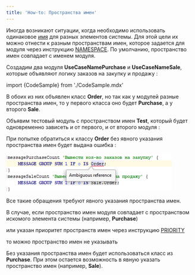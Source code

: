 ```yaml
---
title: 'How-to: Пространства имен'
---
```


Иногда возникают ситуации, когда необходимо использовать одинаковое [имя](Naming.md) для разных элементов системы. Для этой цели их можно отнести к разным пространствам имен, которое задается для модуля через инструкцию [NAMESPACE](Module_header.md). По умолчанию, пространство имен совпадает с именем модуля.

Создадим два модуля **UseCaseNamePurchase** и **UseCaseNameSale**, которые объявляют логику заказов на закупку и продажу :

import {CodeSample} from './CodeSample.mdx'

<CodeSample url="https://ru-documentation.lsfusion.org/sample?file=UseCaseNamePurchase&block=sample"/>

<CodeSample url="https://ru-documentation.lsfusion.org/sample?file=UseCaseNameSale&block=sample"/>

В обоих из них объявлен класс **Order**, но так как у модулей разные пространства имен, то у первого класса оно будет **Purchase**, а у второго **Sale**.

Объявим тестовый модуль с пространством имен **Test**, который будет одновременно зависеть и от первого, и от второго модуля :

<CodeSample url="https://ru-documentation.lsfusion.org/sample?file=UseCaseNameTest&block=sample"/>

При попытке обратиться к классу **Order** без явного указания пространства имен будет выдана ошибка :

![](attachments/60555394/60555398.png)

Все такие обращения требуют явного указания пространства имен.

В случае, если пространство имен модуля совпадает с пространством искомого элемента системы (например, **Purchase**)

<CodeSample url="https://ru-documentation.lsfusion.org/sample?file=UseCaseNameTest2&block=namespace"/>

или указан приоритет пространств имен через инструкцию [PRIORITY](Module_header.md)

<CodeSample url="https://ru-documentation.lsfusion.org/sample?file=UseCaseNameTest2&block=priority"/>

то можно пространство имен не указывать

<CodeSample url="https://ru-documentation.lsfusion.org/sample?file=UseCaseNameTest2&block=sample"/>

Без указания пространства имен будет использоваться класс из **Purchase**. При этом остается возможность в явную указать пространство имен (например, **Sale**).
